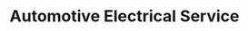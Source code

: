 ---
title: "Automotive Electrical Service"
url: /bethlehem/automotive-electrical-service/
shop: Autowerkstatt
---
